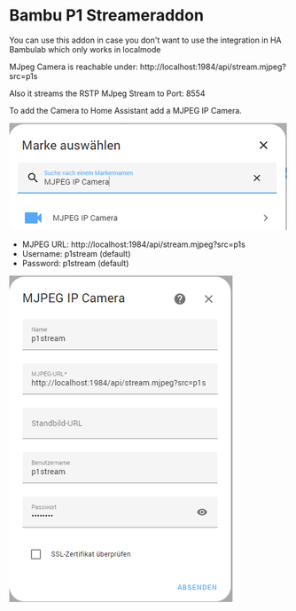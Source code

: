 # Bambu P1 Streameraddon

You can use this addon in case you don't want to use the integration in HA Bambulab which only works in localmode

MJpeg Camera is reachable under:
http://localhost:1984/api/stream.mjpeg?src=p1s

Also it streams the RSTP MJpeg Stream to Port: 8554

To add the Camera to Home Assistant add a MJPEG IP Camera.

<img src="https://raw.githubusercontent.com/kurim/p1stream-ha/main/img/p1stream_1.png">

- MJPEG URL: http://localhost:1984/api/stream.mjpeg?src=p1s
- Username: p1stream (default)
- Password: p1stream (default)

<img src="https://raw.githubusercontent.com/kurim/p1stream-ha/main/img/p1stream_2.png">
